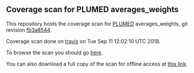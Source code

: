 Coverage scan for PLUMED averages_weights
-----------------------------

This repository hosts the coverage scan for [PLUMED](http://www.plumed.org) averages_weights,
git revision [fb3a8544](https://github.com/ves-code/plumed2-ves/commit/fb3a8544).

Coverage scan done on [travis](http://travis-ci.org/ves-code/plumed2-ves) on Tue Sep 11 12:02:10 UTC 2018.

To browse the scan you should go [here](http://ves-code.github.io/coverage-averages_weights).

You can also download a full copy of the scan for offline access
at [this link](http://github.com/ves-code/coverage-averages_weights/archive/gh-pages.zip).

